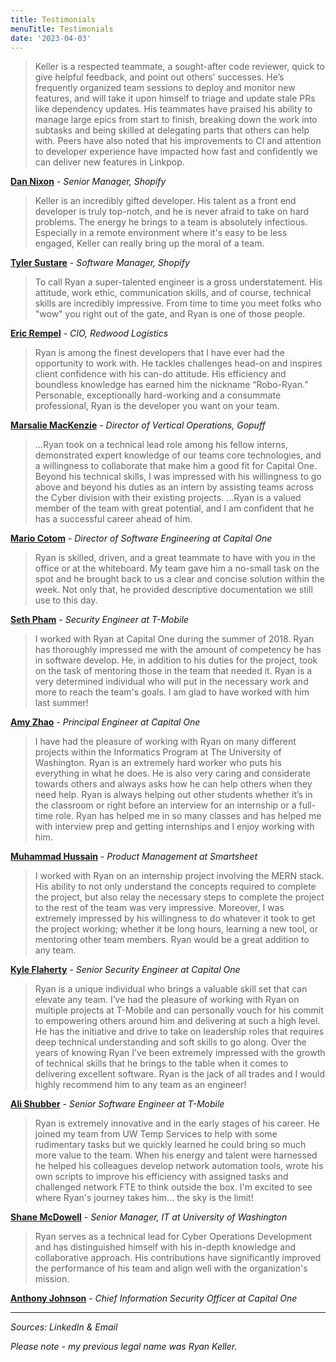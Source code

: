```yaml
---
title: Testimonials
menuTitle: Testimonials
date: '2023-04-03'
---
```


> Keller is a respected teammate, a sought-after code reviewer, quick to give helpful feedback, and point out others’ successes. He’s frequently organized team sessions to deploy and monitor new features, and will take it upon himself to triage and update stale PRs like dependency updates.
> His teammates have praised his ability to manage large epics from start to finish, breaking down the work into subtasks and being skilled at delegating parts that others can help with. Peers have also noted that his improvements to CI and attention to developer experience have impacted how fast and confidently we can deliver new features in Linkpop.

**[Dan Nixon](https://www.linkedin.com/in/dannixon/)** - _Senior Manager, Shopify_

> Keller is an incredibly gifted developer. His talent as a front end developer is truly top-notch, and he is never afraid to take on hard problems. The energy he brings to a team is absolutely infectious. Especially in a remote environment where it's easy to be less engaged, Keller can really bring up the moral of a team.

**[Tyler Sustare](https://www.linkedin.com/in/tylersustare/)** - _Software Manager, Shopify_

> To call Ryan a super-talented engineer is a gross understatement. His attitude, work ethic, communication skills, and of course, technical skills are incredibly impressive. From time to time you meet folks who "wow" you right out of the gate, and Ryan is one of those people.

**[Eric Rempel](https://www.linkedin.com/in/ericrempel/)** - _CIO, Redwood Logistics_

> Ryan is among the finest developers that I have ever had the opportunity to work with. He tackles challenges head-on and inspires client confidence with his can-do attitude. His efficiency and boundless knowledge has earned him the nickname “Robo-Ryan.” Personable, exceptionally hard-working and a consummate professional, Ryan is the developer you want on your team.

**[Marsalie MacKenzie](https://www.linkedin.com/in/marsalie-mackenzie-314320149/)** - _Director of Vertical Operations, Gopuff_

> ...Ryan took on a technical lead role among his fellow interns, demonstrated expert knowledge of our teams core technologies, and a willingness to collaborate that make him a good fit for Capital One. Beyond his technical skills, I was impressed with his willingness to go above and beyond his duties as an intern by assisting teams across the Cyber division with their existing projects. ...Ryan is a valued member of the team with great potential, and I am confident that he has a successful career ahead of him.

**[Mario Cotom](https://www.linkedin.com/in/mariocotom/)** - _Director of Software Engineering at Capital One_

> Ryan is skilled, driven, and a great teammate to have with you in the office or at the whiteboard. My team gave him a no-small task on the spot and he brought back to us a clear and concise solution within the week. Not only that, he provided descriptive documentation we still use to this day.

**[Seth Pham](https://www.linkedin.com/in/sethpham/)** - _Security Engineer at T-Mobile_

> I worked with Ryan at Capital One during the summer of 2018. Ryan has thoroughly impressed me with the amount of competency he has in software develop. He, in addition to his duties for the project, took on the task of mentoring those in the team that needed it. Ryan is a very determined individual who will put in the necessary work and more to reach the team's goals. I am glad to have worked with him last summer!

**[Amy Zhao](https://www.linkedin.com/in/amy-zhao-a1a9058b/)** - _Principal Engineer at Capital One_

> I have had the pleasure of working with Ryan on many different projects within the Informatics Program at The University of Washington. Ryan is an extremely hard worker who puts his everything in what he does. He is also very caring and considerate towards others and always asks how he can help others when they need help. Ryan is always helping out other students whether it’s in the classroom or right before an interview for an internship or a full-time role. Ryan has helped me in so many classes and has helped me with interview prep and getting internships and I enjoy working with him.

**[Muhammad Hussain](https://www.linkedin.com/in/muhammad-hussain123/)** - _Product Management at Smartsheet_

> I worked with Ryan on an internship project involving the MERN stack. His ability to not only understand the concepts required to complete the project, but also relay the necessary steps to complete the project to the rest of the team was very impressive. Moreover, I was extremely impressed by his willingness to do whatever it took to get the project working; whether it be long hours, learning a new tool, or mentoring other team members. Ryan would be a great addition to any team.

**[Kyle Flaherty](https://www.linkedin.com/in/kyle-flaherty/)** - _Senior Security Engineer at Capital One_

> Ryan is a unique individual who brings a valuable skill set that can elevate any team. I’ve had the pleasure of working with Ryan on multiple projects at T-Mobile and can personally vouch for his commit to empowering others around him and delivering at such a high level. He has the initiative and drive to take on leadership roles that requires deep technical understanding and soft skills to go along. Over the years of knowing Ryan I’ve been extremely impressed with the growth of technical skills that he brings to the table when it comes to delivering excellent software. Ryan is the jack of all trades and I would highly recommend him to any team as an engineer!

**[Ali Shubber](https://www.linkedin.com/in/alishubber/)** - _Senior Software Engineer at T-Mobile_

> Ryan is extremely innovative and in the early stages of his career. He joined my team from UW Temp Services to help with some rudimentary tasks but we quickly learned he could bring so much more value to the team. When his energy and talent were harnessed he helped his colleagues develop network automation tools, wrote his own scripts to improve his efficiency with assigned tasks and challenged network FTE to think outside the box. I'm excited to see where Ryan's journey takes him... the sky is the limit!

**[Shane McDowell](https://www.linkedin.com/in/mcdowellshane/)** - _Senior Manager, IT at University of Washington_

> Ryan serves as a technical lead for Cyber Operations Development and has distinguished himself with his in-depth knowledge and collaborative approach. His contributions have significantly improved the performance of his team and align well with the organization's mission.

**[Anthony Johnson](https://www.linkedin.com/in/anthony-johnson-delverisk/)** - _Chief Information Security Officer at Capital One_

---

_Sources: LinkedIn & Email_

_Please note - my previous legal name was Ryan Keller._
